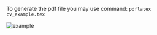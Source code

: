 To generate the pdf file you may use command:
<code>pdflatex cv_example.tex</code>


![example
](cv_example.png)
